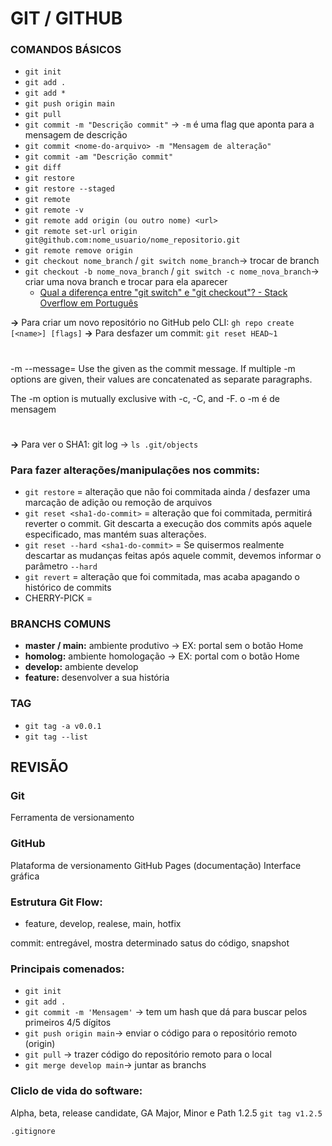 # GIT / GITHUB

### COMANDOS BÁSICOS
* `git init`
* `git add .`
* `git add *`
* `git push origin main`
* `git pull`
* `git commit -m "Descrição commit"` -> `-m` é uma flag que aponta para a mensagem de descrição
* `git commit <nome-do-arquivo> -m "Mensagem de alteração"`
* `git commit -am "Descrição commit"`
* `git diff`
* `git restore`
* `git restore --staged`
* `git remote`
* `git remote -v`
* `git remote add origin (ou outro nome) <url>`
* `git remote set-url origin git@github.com:nome_usuario/nome_repositorio.git`
* `git remote remove origin`
* `git checkout nome_branch` / `git switch nome_branch`-> trocar de branch
* `git checkout -b nome_nova_branch` / `git switch -c nome_nova_branch`-> criar uma nova branch e trocar para ela aparecer 
  * [Qual a diferença entre "git switch" e "git checkout"? - Stack Overflow em Português](https://pt.stackoverflow.com/questions/533866/qual-a-diferença-entre-git-switch-e-git-checkout)

__->__ Para criar um novo repositório no GitHub pelo CLI: `gh repo create [<name>] [flags]`
__->__ Para desfazer um commit: `git reset HEAD~1`

#

-m <msg>
--message=<msg>
Use the given <msg> as the commit message. If multiple -m options are given, their values are concatenated as separate paragraphs.

The -m option is mutually exclusive with -c, -C, and -F.
o -m é de mensagem
#

__->__ Para ver o SHA1: git log -> `ls .git/objects`


### Para fazer alterações/manipulações nos commits:
* `git restore` = alteração que não foi commitada ainda / desfazer uma marcação de adição ou remoção de arquivos
* `git reset <sha1-do-commit>` = alteração que foi commitada, permitirá reverter o commit. Git descarta a execução dos commits após aquele especificado, mas mantém suas alterações.
* `git reset --hard <sha1-do-commit>` = Se quisermos realmente descartar as mudanças feitas após aquele commit, devemos informar o parâmetro `--hard`
* `git revert` = alteração que foi commitada, mas acaba apagando o histórico de commits
* CHERRY-PICK = 

### BRANCHS COMUNS
* __master / main:__ ambiente produtivo -> EX: portal sem o botão Home
* __homolog:__ ambiente homologação -> EX: portal com o botão Home
* __develop:__ ambiente develop
* __feature:__ desenvolver a sua história

### TAG

*  `git tag -a v0.0.1`
* `git tag --list`

## REVISÃO

### Git
  Ferramenta de versionamento

### GitHub
  Plataforma de versionamento
  GitHub Pages (documentação)
  Interface gráfica

### Estrutura Git Flow: 
* feature, develop, realese, main, hotfix

commit: entregável, mostra determinado satus do código, snapshot

### Principais comenados:
* `git init`
* `git add .`
* `git commit -m 'Mensagem'` -> tem um hash que dá para buscar pelos primeiros 4/5 dígitos
* `git push origin main`-> enviar o código para o repositório remoto (origin)
* `git pull` -> trazer código do repositório remoto para o local
* `git merge develop main`-> juntar as branchs

### Cliclo de vida do software:
  Alpha, beta, release candidate, GA
  Major, Minor e Path 1.2.5
  `git tag v1.2.5`

`.gitignore`



